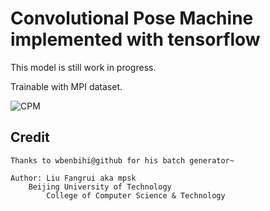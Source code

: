#   Convolutional Pose Machine implemented with tensorflow

This model is still work in progress.

Trainable with MPI dataset.

![CPM](http://img.blog.csdn.net/20180312094729995?watermark/2/text/aHR0cDovL2Jsb2cuY3Nkbi5uZXQvbXBzazA3/font/5a6L5L2T/fontsize/400/fill/I0JBQkFCMA==/dissolve/70)

##  Credit
    Thanks to wbenbihi@github for his batch generator~

    Author: Liu Fangrui aka mpsk
        Beijing University of Technology
            College of Computer Science & Technology